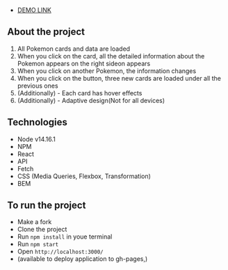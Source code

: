 - [DEMO LINK](https://anastasiiavorobets.github.io/pokedex/)

## About the project
1. All Pokemon cards and data are loaded
2. When you click on the card, all the detailed information about the Pokemon appears on the right sideon appears
3. When you click on another Pokemon, the information changes
4. When you click on the button, three new cards are loaded under all the previous ones
5. (Additionally) - Each card has hover effects
6. (Additionally) - Adaptive design(Not for all devices)

## Technologies
- Node v14.16.1
- NPM
- React
- API
- Fetch
- CSS (Media Queries, Flexbox, Transformation)
- BEM

## To run the project
- Make a fork
- Clone the project
- Run `npm install` in youe terminal
- Run `npm start`
- Open `http://localhost:3000/`
- (available to deploy application to gh-pages,)

